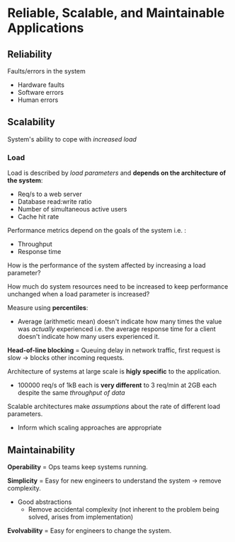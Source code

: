 # Reliable, Scalable, and Maintainable Applications

## Reliability

Faults/errors in the system

- Hardware faults
- Software errors
- Human errors

## Scalability

System's ability to cope with _increased load_

### Load

Load is described by _load parameters_ and **depends on the architecture of the system**:

- Req/s to a web server
- Database read:write ratio
- Number of simultaneous active users
- Cache hit rate

Performance metrics depend on the goals of the system i.e. :

- Throughput
- Response time

How is the performance of the system affected by increasing a load parameter?

How much do system resources need to be increased to keep performance unchanged when a load parameter is increased?

Measure using **percentiles**:

- Average (arithmetic mean) doesn't indicate how many times the value was _actually_ experienced i.e. the average response time for a client doesn't indicate how many users experienced it.

**Head-of-line blocking** = Queuing delay in network traffic, first request is slow -> blocks other incoming requests.

Architecture of systems at large scale is **higly specific** to the application.

- 100000 req/s of 1kB each is **very different** to 3 req/min at 2GB each despite the same _throughput of data_

Scalable architectures make _assumptions_ about the rate of different load parameters.

- Inform which scaling approaches are appropriate

## Maintainability

**Operability** = Ops teams keep systems running.

**Simplicity** = Easy for new engineers to understand the system -> remove complexity.

- Good abstractions
  - Remove accidental complexity (not inherent to the problem being solved, arises from implementation)

**Evolvability** = Easy for engineers to change the system.
